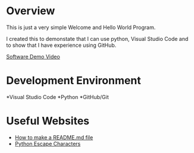 # Overview

This is just a very simple Welcome and Hello World Program.

I created this to demonstate that I can use python, Visual Studio Code and to show that I have experience using GitHub.

[Software Demo Video](https://youtu.be/gMOu6Gnpz2k)

# Development Environment

*Visual Studio Code
*Python
*GitHub/Git

# Useful Websites

* [How to make a README.md file](https://www.makeareadme.com/)
* [Python Escape Characters](https://www.w3schools.com/python/gloss_python_escape_characters.asp)